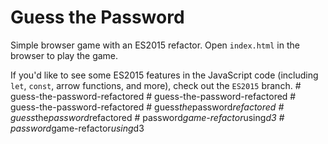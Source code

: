 # Guess the Password

Simple browser game with an ES2015 refactor. Open `index.html` in the browser to play the game. 

If you'd like to see some ES2015 features in the JavaScript code (including `let`, `const`, arrow functions, and more), check out the `ES2015` branch.
#   g u e s s - t h e - p a s s w o r d - r e f a c t o r e d  
 #   g u e s s - t h e - p a s s w o r d - r e f a c t o r e d  
 #   g u e s s - t h e - p a s s w o r d - r e f a c t o r e d  
 #   g u e s s _ t h e _ p a s s w o r d _ r e f a c t o r e d  
 #   g u e s s _ t h e _ p a s s w o r d _ r e f a c t o r e d  
 #   p a s s w o r d _ g a m e - r e f a c t o r _ u s i n g _ d 3  
 #   p a s s w o r d _ g a m e - r e f a c t o r _ u s i n g _ d 3  
 